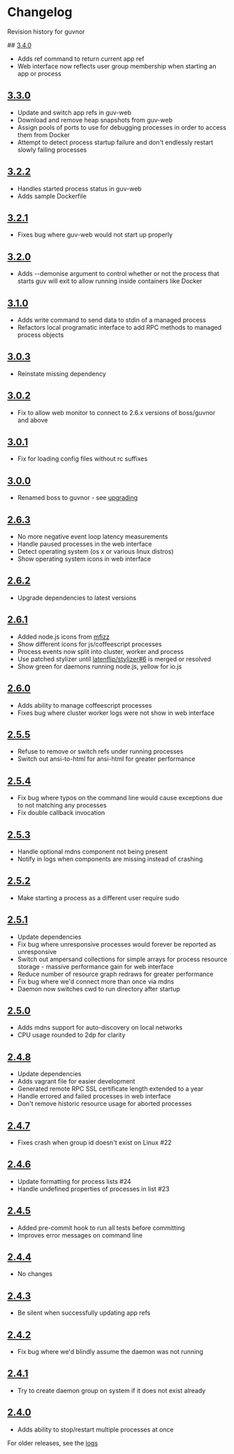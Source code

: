 # Changelog

Revision history for guvnor

## [3.4.0](releases/tag/v3.3.0)

 * Adds ref command to return current app ref
 * Web interface now reflects user group membership when starting an app or process

## [3.3.0](releases/tag/v3.3.0)

 * Update and switch app refs in guv-web
 * Download and remove heap snapshots from guv-web
 * Assign pools of ports to use for debugging processes in order to access them from Docker
 * Attempt to detect process startup failure and don't endlessly restart slowly failing processes

## [3.2.2](releases/tag/v3.2.2)

 * Handles started process status in guv-web
 * Adds sample Dockerfile

## [3.2.1](releases/tag/v3.2.1)

 * Fixes bug where guv-web would not start up properly

## [3.2.0](releases/tag/v3.2.0)

 * Adds --demonise argument to control whether or not the process that starts guv will exit to allow running inside containers like Docker

## [3.1.0](releases/tag/v3.1.0)

 * Adds write command to send data to stdin of a managed process
 * Refactors local programatic interface to add RPC methods to managed process objects

## [3.0.3](releases/tag/v3.0.3)

 * Reinstate missing dependency

## [3.0.2](releases/tag/v3.0.2)

 * Fix to allow web monitor to connect to 2.6.x versions of boss/guvnor and above

## [3.0.1](releases/tag/v3.0.1)

 * Fix for loading config files without rc suffixes

## [3.0.0](releases/tag/v3.0.0)

 * Renamed boss to guvnor - see [upgrading](UPGRADING.md)

## [2.6.3](releases/tag/v2.6.3)

 * No more negative event loop latency measurements
 * Handle paused processes in the web interface
 * Detect operating system (os x or various linux distros)
 * Show operating system icons in web interface

## [2.6.2](releases/tag/v2.6.2)

 * Upgrade dependencies to latest versions

## [2.6.1](releases/tag/v2.6.1)

 * Added node.js icons from [mfizz](http://fizzed.com/oss/font-mfizz)
 * Show different icons for js/coffeescript processes
 * Process events now split into cluster, worker and process
 * Use patched stylizer until [latenflip/stylizer#6](https://github.com/latentflip/stylizer/pull/6) is merged or resolved
 * Show green for daemons running node.js, yellow for io.js

## [2.6.0](releases/tag/v2.6.0)

 * Adds ability to manage coffeescript processes
 * Fixes bug where cluster worker logs were not show in web interface

## [2.5.5](releases/tag/v2.5.5)

 * Refuse to remove or switch refs under running processes
 * Switch out ansi-to-html for ansi-html for greater performance

## [2.5.4](releases/tag/v2.5.4)

 * Fix bug where typos on the command line would cause exceptions due to not matching any processes
 * Fix double callback invocation

## [2.5.3](releases/tag/v2.5.3)

 * Handle optional mdns component not being present
 * Notify in logs when components are missing instead of crashing

## [2.5.2](releases/tag/v2.5.2)

 * Make starting a process as a different user require sudo

## [2.5.1](releases/tag/v2.5.1)

 * Update dependencies
 * Fix bug where unresponsive processes would forever be reported as unresponsive
 * Switch out ampersand collections for simple arrays for process resource storage - massive performance gain for web interface
 * Reduce number of resource graph redraws for greater performance
 * Fix bug where we'd connect more than once via mdns
 * Daemon now switches cwd to run directory after startup

## [2.5.0](releases/tag/v2.5.0)

 * Adds mdns support for auto-discovery on local networks
 * CPU usage rounded to 2dp for clarity

## [2.4.8](releases/tag/v2.4.8)

 * Update dependencies
 * Adds vagrant file for easier development
 * Generated remote RPC SSL certificate length extended to a year
 * Handle errored and failed processes in web interface
 * Don't remove historic resource usage for aborted processes

## [2.4.7](releases/tag/v2.4.7)

 * Fixes crash when group id doesn't exist on Linux #22

## [2.4.6](releases/tag/v2.4.6)

 * Update formatting for process lists #24
 * Handle undefined properties of processes in list #23

## [2.4.5](releases/tag/v2.4.5)

 * Added pre-commit hook to run all tests before committing
 * Improves error messages on command line

## [2.4.4](releases/tag/v2.4.4)

 * No changes

## [2.4.3](releases/tag/v2.4.3)

 * Be silent when successfully updating app refs

## [2.4.2](releases/tag/v2.4.2)

 * Fix bug where we'd blindly assume the daemon was not running

## [2.4.1](releases/tag/v2.4.1)

 * Try to create daemon group on system if it does not exist already

## [2.4.0](releases/tag/v2.4.0)

 * Adds ability to stop/restart multiple processes at once

For older releases, see the [logs](https://github.com/tableflip/boss/commits/master)
